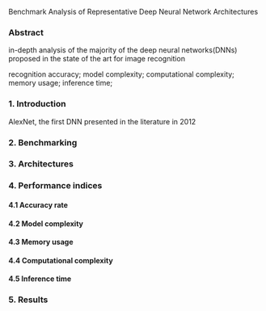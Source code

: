 Benchmark Analysis of Representative Deep Neural Network Architectures

### Abstract

in-depth analysis of the majority of the deep neural networks(DNNs) proposed in the state of the art for image recognition

recognition accuracy; model complexity; computational complexity; memory usage; inference time;

### 1. Introduction

AlexNet, the first DNN presented in the literature in 2012

### 2. Benchmarking

### 3. Architectures

### 4. Performance indices
#### 4.1 Accuracy rate
#### 4.2 Model complexity
#### 4.3 Memory usage
#### 4.4 Computational complexity
#### 4.5 Inference time
### 5. Results
